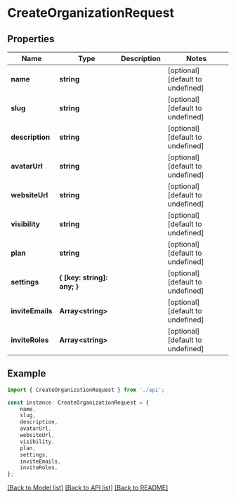 # CreateOrganizationRequest


## Properties

Name | Type | Description | Notes
------------ | ------------- | ------------- | -------------
**name** | **string** |  | [optional] [default to undefined]
**slug** | **string** |  | [optional] [default to undefined]
**description** | **string** |  | [optional] [default to undefined]
**avatarUrl** | **string** |  | [optional] [default to undefined]
**websiteUrl** | **string** |  | [optional] [default to undefined]
**visibility** | **string** |  | [optional] [default to undefined]
**plan** | **string** |  | [optional] [default to undefined]
**settings** | **{ [key: string]: any; }** |  | [optional] [default to undefined]
**inviteEmails** | **Array&lt;string&gt;** |  | [optional] [default to undefined]
**inviteRoles** | **Array&lt;string&gt;** |  | [optional] [default to undefined]

## Example

```typescript
import { CreateOrganizationRequest } from './api';

const instance: CreateOrganizationRequest = {
    name,
    slug,
    description,
    avatarUrl,
    websiteUrl,
    visibility,
    plan,
    settings,
    inviteEmails,
    inviteRoles,
};
```

[[Back to Model list]](../README.md#documentation-for-models) [[Back to API list]](../README.md#documentation-for-api-endpoints) [[Back to README]](../README.md)
